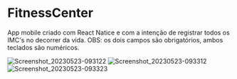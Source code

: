 # FitnessCenter
App mobile criado com React Natice e com a intenção de registrar todos os IMC's no decorrer da vida.
OBS: os dois campos são obrigatórios, ambos teclados são numéricos.


![Screenshot_20230523-093122](https://github.com/saviosoaresc/FitnessCenter/assets/62923486/d619e533-41a5-427c-a116-2eade82a1c41)
![Screenshot_20230523-093312](https://github.com/saviosoaresc/FitnessCenter/assets/62923486/27296c25-4639-4cf5-91f1-1f8f02c805dd)
![Screenshot_20230523-093323](https://github.com/saviosoaresc/FitnessCenter/assets/62923486/900484ee-5e5f-4cc3-a6e1-12336800fcc0)
